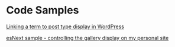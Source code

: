 # Code Samples

[Linking a term to post type display in WordPress](taxonomy_post_linking.php)

[esNext sample - controlling the gallery display on my personal site](maxxwv_gallery_handling.js)